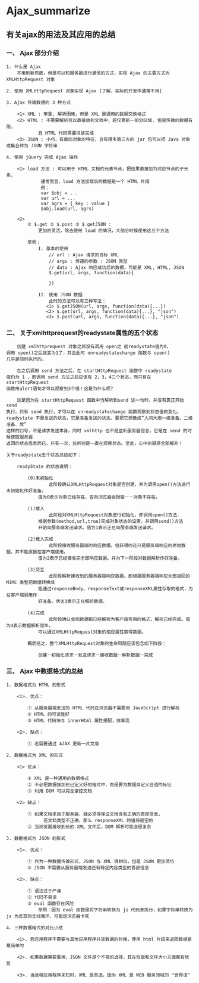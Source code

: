 # Ajax_summarize

## 有关ajax的用法及其应用的总结


### 一、 Ajax 部分介绍
	
	1. 什么是 Ajax
		不用刷新页面，但是可以和服务器进行通信的方式，实现 Ajax 的主要方式为 XMLHttpRequest 对象
	
	2. 使用 XMLHttpRequest 对象实现 Ajax [了解，实际的开发中通常不用]
	
	3. Ajax 传输数据的 3 种方式
		
		<1> XML : 笨重, 解析困难，但是 XML 是通用的数据交换格式
		<2> HTML : 不需要解析可以直接放到文档中，若仅更新一部分区域. 但是传输的数据有限，
				且 HTML 代码需要拼装完成
		<3> JSON : 小巧，有面向对象的特征，且有很多第三方的 jar 包可以把 Java 对象或集合转为 JSON 字符串
		
	4. 使用 jQuery 完成 Ajax 操作
		
		<1> load 方法 : 可以用于 HTML 文档的元素节点，把结果直接加为对应节点的子元素，
			     通常而言，load 方法加载后的数据是一个 HTML 片段
			     例： 
			     var $obj = ...
			     var url = ...
			     var agrs = { key : value }
			     $obj.load(url, agrs)	
			   
		<2> 
			① $.get ② $.post ③ $.getJSON : 
				更加的灵活，除去使用 load 的情况，大部分时候使用这三个方法
			
			举例：
				I. 基本的使用
					// url : Ajax 请求的目标 URL
					// args : 传递的参数 : JSON 类型
					// data : Ajax 响应成功后的数据，可能是 XML, HTML, JSON
					$.get(url, args, function(data){
				
					})
					
				II. 使用 JSON 数据
					此时的方法可以有三种写法：
				   <1> $.getJSON(url, args, function(data){...})
				   <2> $.get(url, args, function(data){...}, "json")
				   <3> $.post(url, args, function(data){...}, "json")

### 二、 关于xmlhttprequest的readystate属性的五个状态

		创建 xmlhttprequest 对象之后没有调用 open之 前readystate值为0，
	调用 open()之后就变为1了，并且此时 onreadystatechange 函数与 open() 
	几乎是同时执行的。
	
		在之后调用 send 方法之后，在 startHttpRequest 函数中 readystate 
	值仍为 1 ，而调用 send 方法之后应该有 2，3，4三个状态，而只有在 startHttpRequest 
	函数用alert语句才可以观察到3个值！这是为什么呢? 
	
		这是因为在 startHttpRequest 函数中当解析到send 这一句时，并没有真正开始 send 
	执行。只有 send 执行，才可以在 onreadystatechange 函数观察到状态值的变化。
	readystate 不是发送的状态，它是准备发送的状态，要把它想像成“人间大炮一级准备、二级准备、放”
	这样的口号，不是请求发送本身。同时 xmlhttp 也不是监听服务器信息，它是在 send 的时候获取服务器
	返回的状态信息而已，只有一次，监听则是一直在观察状态。至此，心中的疑惑全部解开！

	关于readystate五个状态总结如下：
	
		readyState 的状态说明：
			
			(0)未初始化
					此阶段确认XMLHttpRequest对象是否创建，并为调用open()方法进行未初始化作好准备。
				值为0表示对象已经存在，否则浏览器会报错－－对象不存在。
				
			(1)载入
					此阶段对XMLHttpRequest对象进行初始化，即调用open()方法，
				根据参数(method,url,true)完成对象状态的设置。并调用send()方法
				开始向服务端发送请求。值为1表示正在向服务端发送请求。
			
			(2)载入完成
					此阶段接收服务器端的响应数据。但获得的还只是服务端响应的原始数据，并不能直接在客户端使用。
				值为2表示已经接收完全部响应数据。并为下一阶段对数据解析作好准备。
			
			(3)交互
					此阶段解析接收到的服务器端响应数据。即根据服务器端响应头部返回的 MIME 类型把数据转换成
				能通过responseBody、responseText或responseXML属性存取的格式，为在客户端调用作
				好准备。状态3表示正在解析数据。
			
			(4)完成
					此阶段确认全部数据都已经解析为客户端可用的格式，解析已经完成。值为4表示数据解析完毕，
				可以通过XMLHttpRequest对象的相应属性取得数据。
			
			概而括之，整个XMLHttpRequest对象的生命周期应该包含如下阶段：
			
				创建－初始化请求－发送请求－接收数据－解析数据－完成
				

### 三、 Ajax 中数据格式的总结
	
	1. 数据格式为 HTML 的形式
		
		<1>. 优点：
			
			① 从服务器端发送的 HTML 代码在浏览器不需要用 JavaScript 进行解析
			② HTML 的可读性好
			③ HTML 代码块与 innerHtml 属性搭配，效率高
		
		<2>. 缺点：
			
			① 若需要通过 AJAX 更新一片文章	
			
	2. 数据格式为 XML 的形式
		
		<1> 优点：
			
			① XML 是一种通用的数据格式
			② 不必把数据强加到已定义好的格式中，而是要为数据自定义合适的标记
			③ 利用 DOM 可以完全掌控文档
		
		<2> 缺点：
		
			① 如果文档来自于服务器，就必须得保证文档含有正确的首部信息，
			      若文档类型不正确，那么 responseXML 的值将是空的
			② 当浏览器接收到长的 XML 文件后，DOM 解析可能会很复杂
			
	3. 数据格式为 JSON 的形式
		
		<1>. 优点：
		
			① 作为一种数据传输形式，JSON 与 XML 很相似，但是 JSON 更加灵巧
			② JSON 不需要从服务器端发送还有特定内容类型的首部信息
		
		<2>. 缺点：
		
			① 语法过于严谨
			② 代码不易读
			③ eval 函数存在风险
				举例：因为 eval 函数是将字符串转换为 js 代码来执行，如果字符串转换为 js 为恶意的无线循环，可能是浏览器卡死
			
	4. 三种数据格式的对比小结
	
		<1>. 若应用程序不需要与其他应用程序共享数据的时候，使用 html 片段来返回数据是最简单的
		
		<2>. 如果数据需要重用，JSON 文件是个不错的选择，其在性能和文件大小方面都有优势
		
		<3>. 当远程应用程序未知时，XML 是首选，因为 XML 是 WEB 服务领域的 "世界语"

